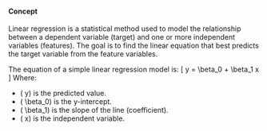 #### Concept
Linear regression is a statistical method used to model the relationship between a dependent variable (target) and one or more independent variables (features). The goal is to find the linear equation that best predicts the target variable from the feature variables.

The equation of a simple linear regression model is:
\[ y = \beta_0 + \beta_1 x \]
Where:
- \( y) is the predicted value.
- \( \beta_0) is the y-intercept.
- \( \beta_1) is the slope of the line (coefficient).
- \( x) is the independent variable.
